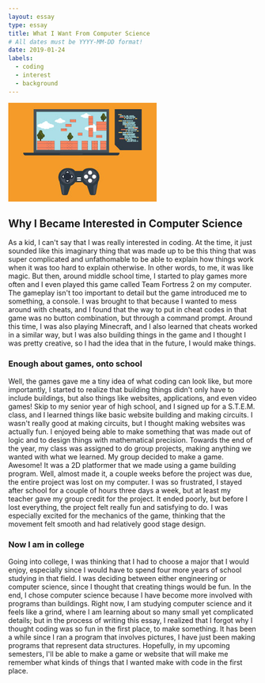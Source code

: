 ```yaml
---
layout: essay
type: essay
title: What I Want From Computer Science
# All dates must be YYYY-MM-DD format!
date: 2019-01-24
labels:
  - coding
  - interest
  - background
---
```


<img class="ui medium left floated image" src="../images/alison_courseware_intro_1001.jpg">

## Why I Became Interested in Computer Science

  As a kid, I can't say that I was really interested in coding. At the time, it just sounded like this imaginary thing that was made up to be this thing that was super complicated and unfathomable to be able to explain how things work when it was too hard to explain otherwise. In other words, to me, it was like magic. But then, around middle school time, I started to play games more often and I even played this game called Team Fortress 2 on my computer. The gameplay isn't too important to detail but the game introduced me to something, a console. I was brought to that because I wanted to mess around with cheats, and I found that the way to put in cheat codes in that game was no button combination, but through a command prompt. Around this time, I was also playing Minecraft, and I also learned that cheats worked in a similar way, but I was also building things in the game and I thought I was pretty creative, so I had the idea that in the future, I would make things.

### Enough about games, onto school
    
  Well, the games gave me a tiny idea of what coding can look like, but more importantly, I started to realize that building things didn't only have to include buildings, but also things like websites, applications, and even video games! Skip to my senior year of high school, and I signed up for a S.T.E.M. class, and I learned things like basic website building and making circuits. I wasn't really good at making circuits, but I thought making websites was actually fun. I enjoyed being able to make something that was made out of logic and to design things with mathematical precision. Towards the end of the year, my class was assigned to do group projects, making anything we wanted with what we learned. My group decided to make a game. Awesome! It was a 2D platformer that we made using a game building program. Well, almost made it, a couple weeks before the project was due, the entire project was lost on my computer. I was so frustrated, I stayed after school for a couple of hours three days a week, but at least my teacher gave my group credit for the project. It ended poorly, but before I lost everything, the project felt really fun and satisfying to do. I was especially excited for the mechanics of the game, thinking that the movement felt smooth and had relatively good stage design.
    
### Now I am in college

  Going into college, I was thinking that I had to choose a major that I would enjoy, especially since I would have to spend four more years of school studying in that field. I was deciding between either engineering or computer science, since I thought that creating things would be fun. In the end, I chose computer science because I have become more involved with programs than buildings. Right now, I am studying computer science and it feels like a grind, where I am learning about so many small yet complicated details; but in the process of writing this essay, I realized that I forgot why I thought coding was so fun in the first place, to make something. It has been a while since I ran a program that involves pictures, I have just been making programs that represent data structures. Hopefully, in my upcoming semesters, I'll be able to make a game or website that will make me remember what kinds of things that I wanted make with code in the first place.

